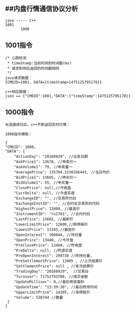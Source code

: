 ##内盘行情通信协议分析
---
	java ----- C++
	1001
	       1000
	 

## 1001指令
	
	/* 心跳检测
	 * timeStamp:当前时间的时间戳(ms)
	 * 请求和响应返回的时间戳相同
	 */
  	java请求数据：
  	{CMDID=1001, DATA={timeStamp=1475125795170}}
  	
  	c++响应数据：
	json == {"CMDID":1001,"DATA":{"timeStamp":1475125795170}}  
	
	
## 1000指令
	长连接成功后，c++不断返回实时行情：
	
	1000指令模板：
	
	{
    "CMDID": 1000,
    "DATA": {
        "ActionDay": "20160929", //业务日期	
        "AskPrice1": 13670, //申卖价一
        "AskVolume1": 79, //申卖量一
        "AveragePrice": 135704.2230266443, //当日均价
        "BidPrice1": 13665, //申买价一
        "BidVolume1": 55, //申买量一
        "ClosePrice": null,//今收盘
        "CurrDelta": null, //今虚实度
        "ExchangeID": "", //交易所代码
        "ExchangeInstID": "", //合约在交易所的代码
        "HighestPrice": 13800, //最高价
        "InstrumentID": "ru1701", //合约代码
        "LastPrice": 13665, //最新价
        "LowerLimitPrice": 12600,//跌停板价
        "LowestPrice": 13345,//最低价
        "OpenInterest": 300044, //持仓量
        "OpenPrice": 13440, //今开盘
        "PreClosePrice": 13460, //昨收盘
        "PreDelta": null, //昨虚实度
        "PreOpenInterest": 299738 //昨持仓量,
        "PreSettlementPrice": 13405 , //上次结算价
        "SettlementPrice": null , //本次结算价
        "TradingDay": "20160929",  //交易日
        "Turnover": 71752793700, //成交金额
        "UpdateMillisec": 0,//最后修改毫秒
        "UpdateTime": "13:39:30", //最后修改时间
        "UpperLimitPrice": 14205, //涨停板价
        "Volume": 528744 //数量
   	 }
	}
	
	

